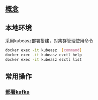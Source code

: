 ## [概念](./concepts.md)
## 本地环境
采用kubeasz部署搭建，对集群管理使用命令
```bash
docker exec -it kubeasz  [command]
docker exec -it kubeasz ezctl help
docker exec -it kubeasz ezctl list
```
## 常用操作 
###  [部署kafka](./deploy_kafka/README.md)
